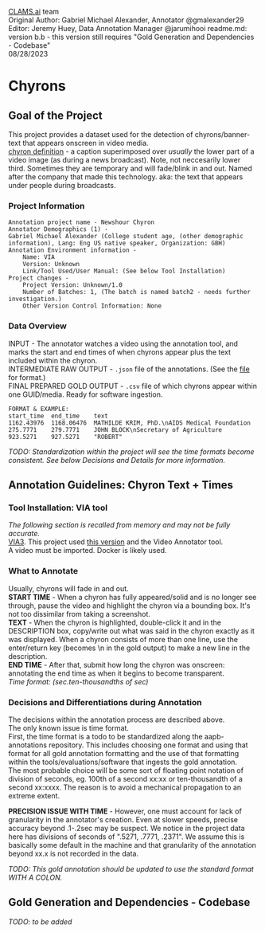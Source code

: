 [CLAMS.ai](clams.ai) team  
Original Author: Gabriel Michael Alexander, Annotator @gmalexander29  
Editor: Jeremy Huey, Data Annotation Manager @jarumihooi
readme.md: version b.b - this version still requires "Gold Generation and Dependencies - Codebase"  
08/28/2023
# Chyrons

## Goal of the Project
This project provides a dataset used for the detection of chyrons/banner-text that appears onscreen in video media.  
[chyron definition](https://www.merriam-webster.com/dictionary/chyron) - a caption superimposed over *usually* the lower part of a video image (as during a news broadcast). Note, not neccesarily lower third. Sometimes they are temporary and will fade/blink in and out.  Named after the company that made this technology. aka: the text that appears under people during broadcasts.  
### Project Information
```
Annotation project name - Newshour Chyron
Annotator Demographics (1) -  
Gabriel Michael Alexander (College student age, (other demographic information), Lang: Eng US native speaker, Organization: GBH)  
Annotation Environment information -    
    Name: VIA  
    Version: Unknown  
    Link/Tool Used/User Manual: (See below Tool Installation)  
Project changes -  
    Project Version: Unknown/1.0  
    Number of Batches: 1, (The batch is named batch2 - needs further investigation.)
    Other Version Control Information: None  
```

### Data Overview
INPUT - The annotator watches a video using the annotation tool, and marks the start and end times of when chyrons appear plus the text included within the chyron.  
INTERMEDIATE RAW OUTPUT - `.json` file of the annotations. (See the [file](https://github.com/clamsproject/aapb-annotations/blob/feaf342477fc27e57dcdcbb74c067aba4a02e40d/newshour-chyron/220701-batch2/3a054b38_18Jul2022_16h18m12s.json) for format.)   
FINAL PREPARED GOLD OUTPUT - `.csv` file of which chyrons appear within one GUID/media. Ready for software ingestion.  
```
FORMAT & EXAMPLE:
start_time  end_time    text  
1162.43976  1168.06476  MATHILDE KRIM, PhD.\nAIDS Medical Foundation  
275.7771    279.7771    JOHN BLOCK\nSecretary of Agriculture  
923.5271    927.5271    "ROBERT"  
```
_TODO: Standardization within the project will see the time formats become consistent. See below Decisions and Details for more information._  

## Annotation Guidelines: Chyron Text + Times
### Tool Installation: VIA tool
_The following section is recalled from memory and may not be fully accurate._  
[VIA3](https://www.robots.ox.ac.uk/~vgg/software/via/). This project used [this version](https://github.com/kelleyl/clams-via3/blob/master/app.py#L16) and the Video Annotator tool.  
A video must be imported. Docker is likely used.  


### What to Annotate
Usually, chyrons will fade in and out.  
**START TIME** - When a chyron has fully appeared/solid and is no longer see through, pause the video and highlight the chyron via a bounding box. It's not too dissimilar from taking a screenshot.  
**TEXT** - When the chyron is highlighted, double-click it and in the DESCRIPTION box, copy/write out what was said in the chyron exactly as it was displayed. When a chyron consists of more than one line, use the enter/return key (becomes \n in the gold output) to make a new line in the description.  
**END TIME** - After that, submit how long the chyron was onscreen: annotating the end time as when it begins to become transparent.  
_Time format: (sec.ten-thousandths of sec)_   

### Decisions and Differentiations during Annotation
The decisions within the annotation process are described above.  
The only known issue is time format.  
First, the time format is a todo to be standardized along the aapb-annotations repository. This includes choosing one format and using that format for all gold annotation formatting and the use of that formatting within the tools/evaluations/software that ingests the gold annotation.  
The most probable choice will be some sort of floating point notation of division of seconds, eg. 100th of a second xx:xx or ten-thousandth of a second xx:xxxx.  The reason is to avoid a mechanical propagation to an extreme extent.
  
**PRECISION ISSUE WITH TIME** - However, one must account for lack of granularity in the annotator's creation. Even at slower speeds, precise accuracy beyond .1-.2sec may be suspect. We notice in the project data here has divisions of seconds of ".5271, .7771, .2371". We assume this is basically some default in the machine and that granularity of the annotation beyond xx.x is not recorded in the data.  
  
_TODO: This gold annotation should be updated to use the standard format WITH A COLON._  

## Gold Generation and Dependencies - Codebase
_TODO: to be added_
